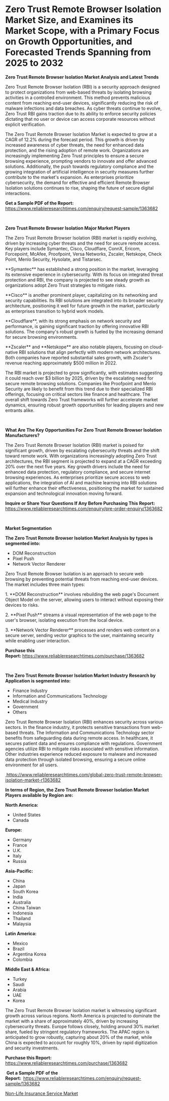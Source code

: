 <p><h1>Zero Trust Remote Browser Isolation Market Size, and Examines its Market Scope, with a Primary Focus on Growth Opportunities, and Forecasted Trends Spanning from 2025 to 2032</h1></p><p><strong>Zero Trust Remote Browser Isolation Market Analysis and Latest Trends</strong></p>
<p><p>Zero Trust Remote Browser Isolation (RBI) is a security approach designed to protect organizations from web-based threats by isolating browsing activities in a controlled environment. This method prevents malicious content from reaching end-user devices, significantly reducing the risk of malware infections and data breaches. As cyber threats continue to evolve, Zero Trust RBI gains traction due to its ability to enforce security policies dictating that no user or device can access corporate resources without explicit verification.</p><p>The Zero Trust Remote Browser Isolation Market is expected to grow at a CAGR of 12.2% during the forecast period. This growth is driven by increased awareness of cyber threats, the need for enhanced data protection, and the rising adoption of remote work. Organizations are increasingly implementing Zero Trust principles to ensure a secure browsing experience, prompting vendors to innovate and offer advanced solutions. Additionally, the push towards regulatory compliance and the growing integration of artificial intelligence in security measures further contribute to the market's expansion. As enterprises prioritize cybersecurity, the demand for effective and efficient Remote Browser Isolation solutions continues to rise, shaping the future of secure digital interactions.</p></p>
<p><strong>Get a Sample PDF of the Report:&nbsp;</strong> <a href="https://www.reliableresearchtimes.com/enquiry/request-sample/1363682?utm_campaign=2009&utm_medium=2&utm_source=Github&utm_content=ia&utm_term=11032025&utm_id=zero-trust-remote-browser-isolation">https://www.reliableresearchtimes.com/enquiry/request-sample/1363682</a></p>
<p>&nbsp;</p>
<p><strong>Zero Trust Remote Browser Isolation Major Market Players</strong></p>
<p><p>The Zero Trust Remote Browser Isolation (RBI) market is rapidly evolving, driven by increasing cyber threats and the need for secure remote access. Key players include Symantec, Cisco, Cloudflare, ConnX, Ericom, Forcepoint, McAfee, Proofpoint, Versa Networks, Zscaler, Netskope, Check Point, Menlo Security, Hysolate, and Tistarsec.</p><p>**Symantec** has established a strong position in the market, leveraging its extensive experience in cybersecurity. With its focus on integrated threat protection and RBI, the company is projected to see steady growth as organizations adopt Zero Trust strategies to mitigate risks.</p><p>**Cisco** is another prominent player, capitalizing on its networking and security capabilities. Its RBI solutions are integrated into its broader security architecture, positioning it well for future growth in the market, particularly as enterprises transition to hybrid work models.</p><p>**Cloudflare**, with its strong emphasis on network security and performance, is gaining significant traction by offering innovative RBI solutions. The company's robust growth is fueled by the increasing demand for secure browsing environments.</p><p>**Zscaler** and **Netskope** are also notable players, focusing on cloud-native RBI solutions that align perfectly with modern network architectures. Both companies have reported substantial sales growth, with Zscaler's revenue reaching approximately $500 million in 2022.</p><p>The RBI market is projected to grow significantly, with estimates suggesting it could reach over $3 billion by 2025, driven by the escalating need for secure remote browsing solutions. Companies like Proofpoint and Menlo Security are likely to benefit from this trend due to their specialized RBI offerings, focusing on critical sectors like finance and healthcare. The overall shift towards Zero Trust frameworks will further accelerate market dynamics, ensuring robust growth opportunities for leading players and new entrants alike.</p></p>
<p>&nbsp;</p>
<p><strong>What Are The Key Opportunities For Zero Trust Remote Browser Isolation Manufacturers?</strong></p>
<p><p>The Zero Trust Remote Browser Isolation (RBI) market is poised for significant growth, driven by escalating cybersecurity threats and the shift toward remote work. With organizations increasingly adopting Zero Trust architectures, the RBI segment is projected to expand at a CAGR exceeding 20% over the next five years. Key growth drivers include the need for enhanced data protection, regulatory compliance, and secure internet browsing experiences. As enterprises prioritize secure access to web applications, the integration of AI and machine learning into RBI solutions will further enhance their effectiveness, positioning the market for sustained expansion and technological innovation moving forward.</p></p>
<p><strong>Inquire or Share Your Questions If Any Before Purchasing This Report:</strong> <a href="https://www.reliableresearchtimes.com/enquiry/pre-order-enquiry/1363682?utm_campaign=2009&utm_medium=2&utm_source=Github&utm_content=ia&utm_term=11032025&utm_id=zero-trust-remote-browser-isolation">https://www.reliableresearchtimes.com/enquiry/pre-order-enquiry/1363682</a></p>
<p>&nbsp;</p>
<p><strong>Market Segmentation</strong></p>
<p><strong>The Zero Trust Remote Browser Isolation Market Analysis by types is segmented into:</strong></p>
<p><ul><li>DOM Reconstruction</li><li>Pixel Push</li><li>Network Vector Renderer</li></ul></p>
<p><p>Zero Trust Remote Browser Isolation is an approach to secure web browsing by preventing potential threats from reaching end-user devices. The market includes three main types: </p><p>1. **DOM Reconstruction** involves rebuilding the web page's Document Object Model on the server, allowing users to interact without exposing their devices to risks.</p><p>2. **Pixel Push** streams a visual representation of the web page to the user's browser, isolating execution from the local device.</p><p>3. **Network Vector Renderer** processes and renders web content on a secure server, sending vector graphics to the user, maintaining security while enabling user interaction.</p></p>
<p><strong>Purchase this Report:&nbsp;</strong><a href="https://www.reliableresearchtimes.com/purchase/1363682?utm_campaign=2009&utm_medium=2&utm_source=Github&utm_content=ia&utm_term=11032025&utm_id=zero-trust-remote-browser-isolation">https://www.reliableresearchtimes.com/purchase/1363682</a></p>
<p>&nbsp;</p>
<p><strong>The Zero Trust Remote Browser Isolation Market Industry Research by Application is segmented into:</strong></p>
<p><ul><li>Finance Industry</li><li>Information and Communications Technology</li><li>Medical Industry</li><li>Government</li><li>Others</li></ul></p>
<p><p>Zero Trust Remote Browser Isolation (RBI) enhances security across various sectors. In the finance industry, it protects sensitive transactions from web-based threats. The Information and Communications Technology sector benefits from safeguarding data during remote access. In healthcare, it secures patient data and ensures compliance with regulations. Government agencies utilize RBI to mitigate risks associated with sensitive information. Other industries experience reduced exposure to malware and increased data protection through isolated browsing, ensuring a secure online environment for all users.</p></p>
<p><a href="https://www.reliableresearchtimes.com/global-zero-trust-remote-browser-isolation-market-r1363682?utm_campaign=2009&utm_medium=2&utm_source=Github&utm_content=ia&utm_term=11032025&utm_id=zero-trust-remote-browser-isolation">&nbsp;https://www.reliableresearchtimes.com/global-zero-trust-remote-browser-isolation-market-r1363682</a></p>
<p><strong>In terms of Region, the Zero Trust Remote Browser Isolation Market Players available by Region are:</strong></p>
<p>
    <p> <strong> North America: </strong>
        <ul>
            <li>United States</li>
            <li>Canada</li>
        </ul>
        </p> 
    <p> <strong> Europe: </strong>
        <ul>
            <li>Germany</li>
            <li>France</li>
            <li>U.K.</li>
            <li>Italy</li>
            <li>Russia</li>
        </ul>
        </p> 
    <p> <strong> Asia-Pacific: </strong>
        <ul>
            <li>China</li>
            <li>Japan</li>
            <li>South Korea</li>
            <li>India</li>
            <li>Australia</li>
            <li>China Taiwan</li>
            <li>Indonesia</li>
            <li>Thailand</li>
            <li>Malaysia</li>
        </ul>
        </p> 
    <p> <strong> Latin America: </strong>
        <ul>
            <li>Mexico</li>
            <li>Brazil</li>
            <li>Argentina Korea</li>
            <li>Colombia</li>
        </ul>
        </p> 
    <p> <strong> Middle East & Africa: </strong>
        <ul>
            <li>Turkey</li>
            <li>Saudi</li>
            <li>Arabia</li>
            <li>UAE</li>
            <li>Korea</li>
        </ul>
    </p>
    </p>
<p><p>The Zero Trust Remote Browser Isolation market is witnessing significant growth across various regions. North America is projected to dominate the market with a share of approximately 40%, driven by increasing cybersecurity threats. Europe follows closely, holding around 30% market share, fueled by stringent regulatory frameworks. The APAC region is anticipated to grow robustly, capturing about 20% of the market, while China is expected to account for roughly 10%, driven by rapid digitization and security investments.</p></p>
<p><strong>Purchase this Report: </strong><a href="https://www.reliableresearchtimes.com/purchase/1363682?utm_campaign=2009&utm_medium=2&utm_source=Github&utm_content=ia&utm_term=11032025&utm_id=zero-trust-remote-browser-isolation">https://www.reliableresearchtimes.com/purchase/1363682</a></p>
<p>&nbsp;<strong>Get a Sample PDF of the Report:&nbsp;&nbsp;</strong><a href="https://www.reliableresearchtimes.com/enquiry/request-sample/1363682?utm_campaign=2009&utm_medium=2&utm_source=Github&utm_content=ia&utm_term=11032025&utm_id=zero-trust-remote-browser-isolation">https://www.reliableresearchtimes.com/enquiry/request-sample/1363682</a></p>
<p><strong></strong></p>
<p><p><a href="https://github.com/raeezkenedz/Market-Research-Report-List-1/blob/main/non-life-insurance-service-market.md?utm_campaign=2009&utm_medium=2&utm_source=Github&utm_content=ia&utm_term=11032025&utm_id=zero-trust-remote-browser-isolation">Non-Life Insurance Service Market</a></p></p>